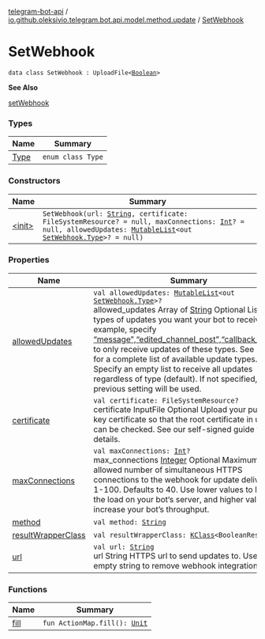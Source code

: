 [telegram-bot-api](../../index.md) / [io.github.oleksivio.telegram.bot.api.model.method.update](../index.md) / [SetWebhook](./index.md)

# SetWebhook

`data class SetWebhook : UploadFile<`[`Boolean`](https://kotlinlang.org/api/latest/jvm/stdlib/kotlin/-boolean/index.html)`>`

**See Also**

[setWebhook](#)

### Types

| Name | Summary |
|---|---|
| [Type](-type/index.md) | `enum class Type` |

### Constructors

| Name | Summary |
|---|---|
| [&lt;init&gt;](-init-.md) | `SetWebhook(url: `[`String`](https://kotlinlang.org/api/latest/jvm/stdlib/kotlin/-string/index.html)`, certificate: FileSystemResource? = null, maxConnections: `[`Int`](https://kotlinlang.org/api/latest/jvm/stdlib/kotlin/-int/index.html)`? = null, allowedUpdates: `[`MutableList`](https://kotlinlang.org/api/latest/jvm/stdlib/kotlin.collections/-mutable-list/index.html)`<out `[`SetWebhook.Type`](-type/index.md)`>? = null)` |

### Properties

| Name | Summary |
|---|---|
| [allowedUpdates](allowed-updates.md) | `val allowedUpdates: `[`MutableList`](https://kotlinlang.org/api/latest/jvm/stdlib/kotlin.collections/-mutable-list/index.html)`<out `[`SetWebhook.Type`](-type/index.md)`>?`<br>allowed_updates Array of [String](https://kotlinlang.org/api/latest/jvm/stdlib/kotlin/-string/index.html) Optional List the types of updates you want your bot to receive. For example, specify [“message”,“edited_channel_post”,“callback_query”](#) to only receive updates of these types. See Update for a complete list of available update types. Specify an empty list to receive all updates regardless of type (default). If not specified, the previous setting will be used. |
| [certificate](certificate.md) | `val certificate: FileSystemResource?`<br>certificate InputFile Optional Upload your public key certificate so that the root certificate in use can be checked. See our self-signed guide for details. |
| [maxConnections](max-connections.md) | `val maxConnections: `[`Int`](https://kotlinlang.org/api/latest/jvm/stdlib/kotlin/-int/index.html)`?`<br>max_connections [Integer](https://docs.oracle.com/javase/6/docs/api/java/lang/Integer.html) Optional Maximum allowed number of simultaneous HTTPS connections to the webhook for update delivery, 1-100. Defaults to 40. Use lower values to limit the load on your bot‘s server, and higher values to increase your bot’s throughput. |
| [method](method.md) | `val method: `[`String`](https://kotlinlang.org/api/latest/jvm/stdlib/kotlin/-string/index.html) |
| [resultWrapperClass](result-wrapper-class.md) | `val resultWrapperClass: `[`KClass`](https://kotlinlang.org/api/latest/jvm/stdlib/kotlin.reflect/-k-class/index.html)`<BooleanResponse>` |
| [url](url.md) | `val url: `[`String`](https://kotlinlang.org/api/latest/jvm/stdlib/kotlin/-string/index.html)<br>url String HTTPS url to send updates to. Use an empty string to remove webhook integration |

### Functions

| Name | Summary |
|---|---|
| [fill](fill.md) | `fun ActionMap.fill(): `[`Unit`](https://kotlinlang.org/api/latest/jvm/stdlib/kotlin/-unit/index.html) |
